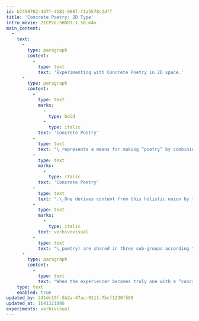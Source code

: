 ```yaml
---
id: b7499782-447f-4181-988f-f1a5578c2dff
title: 'Concrete Poetry: 2D Type'
intro_movie: 21CP2d-SHORT-1.50.m4v
main_content:
  -
    text:
      -
        type: paragraph
        content:
          -
            type: text
            text: 'Experimenting with Concrete Poetry in 2D space.'
      -
        type: paragraph
        content:
          -
            type: text
            marks:
              -
                type: bold
              -
                type: italic
            text: 'Concrete Poetry'
          -
            type: text
            text: "\_represents a means for making “poetry” by combining the language systems (verbal/written/letters/type) with other language systems like the visual (form, space, structure), sound (oral, instrumental, noise, etc.) or performing arts (body, dance, mime, etc.). The\_“atomization” of meaning from parts that relate holistically toward an infinity of ideas from their synthesis characterizes\_"
          -
            type: text
            marks:
              -
                type: italic
            text: 'Concrete Poetry'
          -
            type: text
            text: ".\_One derives content from this holistic union by the engagement with the time and space of the poem. These experiments with poetry (or\_"
          -
            type: text
            marks:
              -
                type: italic
            text: verbivovisual
          -
            type: text
            text: "\_poetry) are shared in three sub-groups according to their style and dimensions: 2-D, 3-D, and drawings."
      -
        type: paragraph
        content:
          -
            type: text
            text: "When the experiencer becomes truly one with a “concrete poem” this experience naturally draws out a full sense of being with a depth of awareness that is both externally aware yet also implicitly one with the Spirit within the poem and the person. This “atomization of meaning” derives from a total awareness of the smallest parts within its own “world” of constituent aspects, the values brought out by seeing their relationships to the ever growing dynamic for interconnection and relational values based on the doctrine of shells.\_"
    type: text
    enabled: true
updated_by: 241dc15f-5b2a-47ac-9111-7bcf1230f589
updated_at: 1641321086
experiments: verbivisual
---
```

